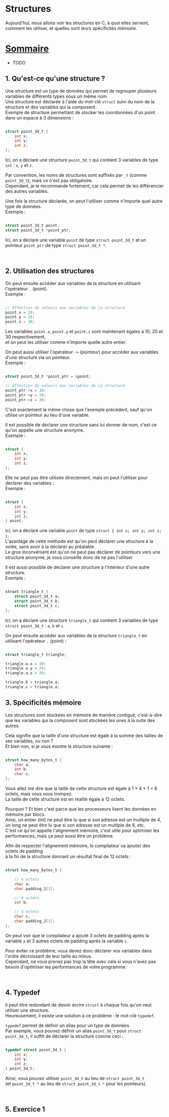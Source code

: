 
# Structures
Aujourd'hui, nous allons voir les structures en C, à quoi elles servent, comment les utiliser, et quelles sont leurs spécificités mémoire.


# <u>Sommaire</u>
- TODO


## 1. Qu'est-ce qu'une structure ?
Une structure est un type de données qui permet de regrouper plusieurs variables de différents types sous un même nom.
<br>Une structure est déclarée à l'aide du mot-clé `struct` suivi du nom de la structure et des variables qui la composent.
<br>Exemple de structure permettant de stocker les coordonnées d'un point dans un espace à 3 dimensions :

```c

struct point_3d_t {
	int x;
	int y;
	int z;
};

```
Ici, on a déclaré une structure `point_3d_t` qui contient 3 variables de type `int` : `x`, `y` et `z`.

Par convention, les noms de structures sont suffixés par `_t` (comme `point_3d_t`), mais ce n'est pas obligatoire.
<br>Cependant, je le recommande fortement, car cela permet de les différencier des autres variables.

Une fois la structure déclarée, on peut l'utiliser comme n'importe quel autre type de données.
<br>Exemple :

```c

struct point_3d_t point;
struct point_3d_t *point_ptr;

```
Ici, on a déclaré une variable `point` de type `struct point_3d_t` et un pointeur `point_ptr` de type `struct point_3d_t *`.

<br>

## 2. Utilisation des structures
On peut ensuite accéder aux variables de la structure en utilisant l'opérateur `.` (point).
<br>Exemple :

```c

// Affection de valeurs aux variables de la structure
point.x = 10;
point.y = 20;
point.z = 30;

```
Les variables `point.x`, `point.y` et `point.z` sont maintenant égales à 10, 20 et 30 respectivement,
<br>et on peut les utiliser comme n'importe quelle autre entier.

On peut aussi utiliser l'opérateur `->` (pointeur) pour accéder aux variables d'une structure via un pointeur.
<br>Exemple :

```c

struct point_3d_t *point_ptr = &point;

// Affection de valeurs aux variables de la structure
point_ptr->x = 10;
point_ptr->y = 20;
point_ptr->z = 30;

```
C'est exactement la même chose que l'exemple précédent, sauf qu'on utilise un pointeur au lieu d'une variable.

Il est possible de déclarer une structure sans lui donner de nom, c'est ce qu'on appelle une structure anonyme.
<br>Exemple :

```c

struct {
	int x;
	int y;
	int z;
};

```
Elle ne peut pas être utilisée directement, mais on peut l'utiliser pour déclarer des variables :
<br>Exemple :

```c

struct {
	int x;
	int y;
	int z;
} point;

```
Ici, on a déclaré une variable `point` de type `struct { int x; int y; int z; }`.
<br>L'avantage de cette méthode est qu'on peut déclarer une structure à la volée, sans avoir à la déclarer au préalable.
<br>Le gros inconvénient est qu'on ne peut pas déclarer de pointeurs vers une structure anonyme, je vous conseille donc de ne pas l'utiliser.

Il est aussi possible de déclarer une structure à l'intérieur d'une autre structure.
<br>Exemple :

```c

struct triangle_t {
	struct point_3d_t a;
	struct point_3d_t b;
	struct point_3d_t c;
};

```
Ici, on a déclaré une structure `triangle_t` qui contient 3 variables de type `struct point_3d_t` : `a`, `b` et `c`.

On peut ensuite accéder aux variables de la structure `triangle_t` en utilisant l'opérateur `.` (point) :

```c

struct triangle_t triangle;

triangle.a.x = 10;
triangle.a.y = 20;
triangle.a.z = 30;

triangle.b = triangle.a;
triangle.c = triangle.a;

```


## 3. Spécificités mémoire
Les structures sont stockées en mémoire de manière contiguë, c'est-à-dire que les variables qui la composent sont stockées les unes à la suite des autres.

Cela signifie que la taille d'une structure est égale à la somme des tailles de ses variables, ou non ?
<br>Et bien non, si je vous montre la structure suivante :

```c

struct how_many_bytes_t {
	char a;
	int b;
	char c;
};

```
Vous allez me dire que la taille de cette structure est égale à 1 + 4 + 1 = 6 octets, mais vous vous trompez.
<br>La taille de cette structure est en réalité égale à 12 octets.

Pourquoi ? Et bien c'est parce que les processeurs lisent les données en mémoire par blocs.
<br>Ainsi, un entier (int) ne peut être lu que si son adresse est un multiple de 4, un long ne peut être lu que si son adresse est un multiple de 8, etc.
<br>C'est ce qu'on appelle l'alignement mémoire, c'est utile pour optimiser les performances, mais ça peut aussi être un problème.

Afin de respecter l'alignement mémoire, le compilateur va ajouter des octets de padding
<br>à la fin de la structure donnant un résultat final de 12 octets :

```c

struct how_many_bytes_t {

	// 4 octets
	char a;
	char padding_1[3];

	// 4 octets
	int b;

	// 4 octets
	char c;
	char padding_2[3];
};

```
On peut voir que le compilateur a ajouté 3 octets de padding après la variable `a` et 3 autres octets de padding après la variable `c`.

Pour éviter ce problème, vous devez donc déclarer vos variables dans l'ordre décroissant de leur taille au mieux.
<br>Cependant, ne vous prenez pas trop la tête avec cela si vous n'avez pas besoin d'optimiser les performances de votre programme.

<br>

## 4. Typedef
Il peut être redondant de devoir écrire `struct` à chaque fois qu'on veut utiliser une structure.
<br>Heureusement, il existe une solution à ce problème : le mot-clé `typedef`.

`typedef` permet de définir un alias pour un type de données.
<br>Par exemple, vous pouvez définir un alias `point_3d_t` pour `struct point_3d_t`, il suffit de déclarer la structure comme ceci :

```c

typedef struct point_3d_t {
	int x;
	int y;
	int z;
} point_3d_t;

```
Ainsi, vous pouvez utiliser `point_3d_t` au lieu de `struct point_3d_t`
<br>(et `point_3d_t *` au lieu de `struct point_3d_t *` pour les pointeurs).

<br>

## 5. Exercice 1






